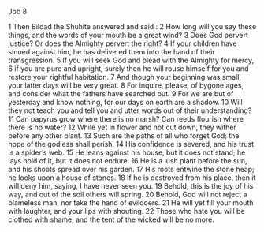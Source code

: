 Job 8

1	Then Bildad the Shuhite answered and said :
2	How long will you say these things, and the words of your mouth be a great wind?
3	Does God pervert justice? Or does the Almighty pervert the right?
4	If your children have sinned against him, he has delivered them into the hand of their transgression.
5	If you will seek God and plead with the Almighty for mercy,
6	if you are pure and upright, surely then he will rouse himself for you and restore your rightful habitation.
7	And though your beginning was small, your latter days will be very great.
8	For inquire, please, of bygone ages, and consider what the fathers have searched out.
9	For we are but of yesterday and know nothing, for our days on earth are a shadow.
10	Will they not teach you and tell you and utter words out of their understanding?
11	Can papyrus grow where there is no marsh? Can reeds flourish where there is no water?
12	While yet in flower and not cut down, they wither before any other plant.
13	Such are the paths of all who forget God; the hope of the godless shall perish.
14	His confidence is severed, and his trust is a spider’s web.
15	He leans against his house, but it does not stand; he lays hold of it, but it does not endure.
16	He is a lush plant before the sun, and his shoots spread over his garden.
17	His roots entwine the stone heap; he looks upon a house of stones.
18	If he is destroyed from his place, then it will deny him, saying, I have never seen you.
19	Behold, this is the joy of his way, and out of the soil others will spring.
20	Behold, God will not reject a blameless man, nor take the hand of evildoers.
21	He will yet fill your mouth with laughter, and your lips with shouting.
22	Those who hate you will be clothed with shame, and the tent of the wicked will be no more.

